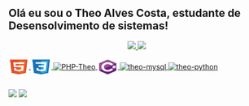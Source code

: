 ## Olá eu sou o Theo Alves Costa, estudante de Desensolvimento de sistemas!


<div align="center">
  <a href="https://github.com/theocosta23">
  <img height="160em" src="https://github-readme-stats.vercel.app/api?username=theocosta23&show_icons=true&theme=dracula&include_all_commits=true&count_private=true"/>
  <img height="160em" src="https://github-readme-stats.vercel.app/api/top-langs/?username=theocosta23&layout=compact&langs_count=7&theme=panda"/>
</div>
<div style="display: inline_block"><br>
  <img align="center" alt="Theo-HTML" height="30" width="40" src="https://raw.githubusercontent.com/devicons/devicon/master/icons/html5/html5-original.svg">
  <img align="center" alt="Theo-CSS" height="30" width="40" src="https://raw.githubusercontent.com/devicons/devicon/master/icons/css3/css3-original.svg">
  <img align="center" alt="PHP-Theo" height="30" width="40" src="https://cdn.jsdelivr.net/gh/devicons/devicon/icons/php/php-original.svg">
  <img align="center" alt="Theo-Csharp" height="30" width="40" src="https://raw.githubusercontent.com/devicons/devicon/master/icons/csharp/csharp-original.svg">
  <img align ="center" alt= "theo-mysql" height="30" width="40" src="https://cdn.jsdelivr.net/gh/devicons/devicon/icons/mysql/mysql-original.svg">
  <img align="center" alt="theo-python" height="30" width = "40" src="https://cdn.jsdelivr.net/gh/devicons/devicon/icons/python/python-original.svg">         
</div>
  
  
##
  
  
<div>
  <a href = "mailto:costatheo2003@gmail.com"><img src="https://img.shields.io/badge/-Gmail-%23333?style=for-the-badge&logo=gmail&logoColor=white" target="_blank"></a>
   <a href="https://www.linkedin.com/in/theo-alves-costa-b39b73221/" target="_blank"><img src="https://img.shields.io/badge/-LinkedIn-%230077B5?style=for-the-badge&logo=linkedin&logoColor=white" target="_blank"></a> 
 </div>
